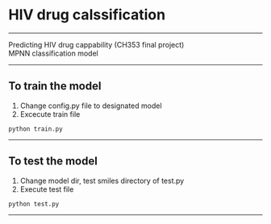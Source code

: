 # HIV drug calssification

---
Predicting HIV drug cappability (CH353 final project)  
MPNN classification model

---
## To train the model
1. Change config.py file to designated model
2. Excecute train file
```
python train.py
```

---
## To test the model
1. Change model dir, test smiles directory of test.py
2. Execute test file
```
python test.py
```

---

